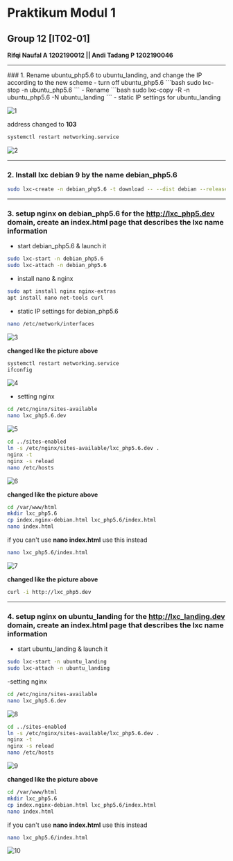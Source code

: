 # Praktikum Modul 1
## Group 12 [IT02-01]
**Rifqi Naufal A 1202190012 || Andi Tadang P 1202190046**
<hr> 
### 1. Rename ubuntu_php5.6 to ubuntu_landing, and change the IP according to the new scheme
- turn off ubuntu_php5.6
```bash
sudo lxc-stop -n ubuntu_php5.6
```
- Rename
```bash
sudo lxc-copy -R -n ubuntu_php5.6 -N ubuntu_landing
```
- static IP settings for ubuntu_landing

![1](https://user-images.githubusercontent.com/93064971/138588070-75ae938c-fcbd-4e58-aa1f-fd2c72657074.png)

address changed to __103__

```bash
systemctl restart networking.service
```

![2](https://user-images.githubusercontent.com/93064971/138588410-58e4621f-d776-48c6-a398-e9d612fd5362.png)

<hr> 

### 2. Install lxc debian 9 by the name debian_php5.6
```bash
sudo lxc-create -n debian_php5.6 -t download -- --dist debian --release stretch --arch amd64 --force-cache --no-validate --server images.linuxcontainers.org
```

<hr> 

### 3. setup nginx on debian_php5.6 for the http://lxc_php5.dev domain, create an index.html page that describes the lxc name information
- start debian_php5.6 & launch it
```bash
sudo lxc-start -n debian_php5.6
sudo lxc-attach -n debian_php5.6
```
- install nano & nginx
```bash
sudo apt install nginx nginx-extras
apt install nano net-tools curl
```

- static IP settings for debian_php5.6
```bash
nano /etc/network/interfaces
````
![3](https://user-images.githubusercontent.com/93064971/138588679-de9f5b52-9f90-4469-84e4-b0a8f60697bc.png)

**changed like the picture above**

```bash
systemctl restart networking.service
ifconfig
```

![4](https://user-images.githubusercontent.com/93064971/138588755-02a50a8b-2dec-45da-b14f-a8b081974e7a.png)

- setting nginx
```bash
cd /etc/nginx/sites-available
nano lxc_php5.6.dev 
```

![5](https://user-images.githubusercontent.com/93064971/138588969-925eb9b3-c6e5-4fc1-b8c4-2b2c3c838d8b.png)

```bash
cd ../sites-enabled
ln -s /etc/nginx/sites-available/lxc_php5.6.dev .
nginx -t
nginx -s reload
nano /etc/hosts
```
![6](https://user-images.githubusercontent.com/93064971/138589068-bc755852-1848-4ec6-b885-10e66432416e.png)

**changed like the picture above**

```bash
cd /var/www/html
mkdir lxc_php5.6
cp index.nginx-debian.html lxc_php5.6/index.html
nano index.html
```
if you can't use **nano index.html** use this instead
```bash
nano lxc_php5.6/index.html
```

![7](https://user-images.githubusercontent.com/93064971/138589296-409121e2-6e2b-410a-9456-c026214d2ada.png)

**changed like the picture above**
```bash
curl -i http://lxc_php5.dev
```

<hr> 

### 4. setup nginx on ubuntu_landing for the http://lxc_landing.dev domain, create an index.html page that describes the lxc name information

- start ubuntu_landing & launch it
```bash
sudo lxc-start -n ubuntu_landing
sudo lxc-attach -n ubuntu_landing
```
-setting nginx

```bash
cd /etc/nginx/sites-available
nano lxc_php5.6.dev 
```

![8](https://user-images.githubusercontent.com/93064971/138592080-0978a4c0-c34a-4313-adff-a8b4d3d52c2e.png)

```bash
cd ../sites-enabled
ln -s /etc/nginx/sites-available/lxc_php5.6.dev .
nginx -t
nginx -s reload
nano /etc/hosts
```

![9](https://user-images.githubusercontent.com/93064971/138592138-5e3f3963-ff19-4b20-a97d-563134c51c41.png)

**changed like the picture above**

```bash
cd /var/www/html
mkdir lxc_php5.6
cp index.nginx-debian.html lxc_php5.6/index.html
nano index.html
```
if you can't use **nano index.html** use this instead
```bash
nano lxc_php5.6/index.html
```
![10](https://user-images.githubusercontent.com/93064971/138592349-cec3daf6-8831-4980-9486-dcd8e088a921.png)
